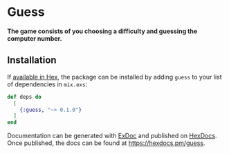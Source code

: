 # Guess

**The game consists of you choosing a difficulty and guessing the computer number.**

## Installation

If [available in Hex](https://hex.pm/docs/publish), the package can be installed
by adding `guess` to your list of dependencies in `mix.exs`:

```elixir
def deps do
  [
    {:guess, "~> 0.1.0"}
  ]
end
```

Documentation can be generated with [ExDoc](https://github.com/elixir-lang/ex_doc)
and published on [HexDocs](https://hexdocs.pm). Once published, the docs can
be found at <https://hexdocs.pm/guess>.

